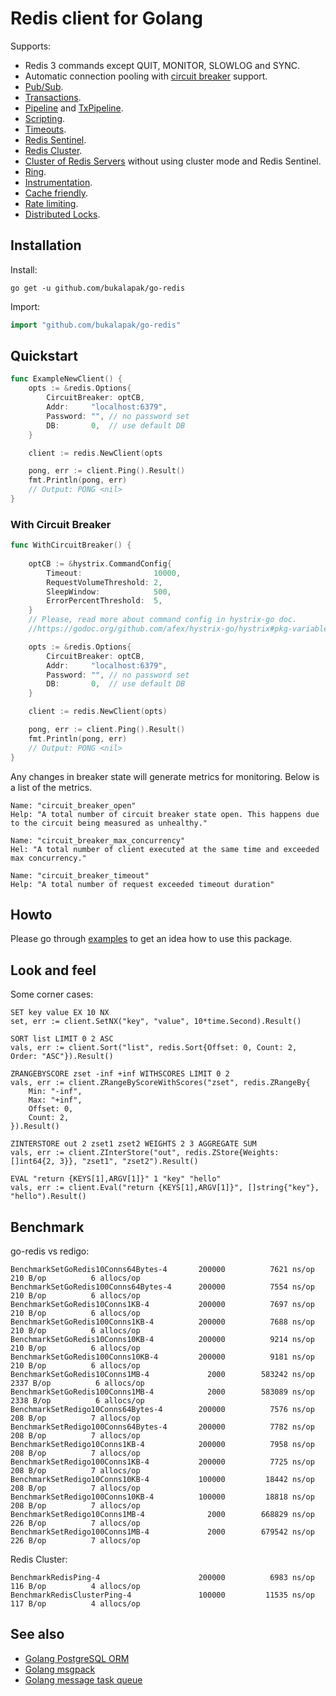 # Redis client for Golang




Supports:

- Redis 3 commands except QUIT, MONITOR, SLOWLOG and SYNC.
- Automatic connection pooling with [circuit breaker](https://en.wikipedia.org/wiki/Circuit_breaker_design_pattern) support.
- [Pub/Sub](https://godoc.org/github.com/bukalapak/go-redis#PubSub).
- [Transactions](https://godoc.org/github.com/bukalapak/go-redis#Multi).
- [Pipeline](https://godoc.org/github.com/bukalapak/go-redis#example-Client-Pipeline) and [TxPipeline](https://godoc.org/github.com/bukalapak/go-redis#example-Client-TxPipeline).
- [Scripting](https://godoc.org/github.com/bukalapak/go-redis#Script).
- [Timeouts](https://godoc.org/github.com/bukalapak/go-redis#Options).
- [Redis Sentinel](https://godoc.org/github.com/bukalapak/go-redis#NewFailoverClient).
- [Redis Cluster](https://godoc.org/github.com/bukalapak/go-redis#NewClusterClient).
- [Cluster of Redis Servers](https://godoc.org/github.com/bukalapak/go-redis#example-NewClusterClient--ManualSetup) without using cluster mode and Redis Sentinel.
- [Ring](https://godoc.org/github.com/bukalapak/go-redis#NewRing).
- [Instrumentation](https://godoc.org/github.com/bukalapak/go-redis#ex-package--Instrumentation).
- [Cache friendly](https://github.com/go-redis/cache).
- [Rate limiting](https://github.com/go-redis/redis_rate).
- [Distributed Locks](https://github.com/bsm/redis-lock).


## Installation

Install:

```shell
go get -u github.com/bukalapak/go-redis
```

Import:

```go
import "github.com/bukalapak/go-redis"
```

## Quickstart

```go
func ExampleNewClient() {
	opts := &redis.Options{
		CircuitBreaker: optCB,
		Addr:     "localhost:6379",
		Password: "", // no password set
		DB:       0,  // use default DB
	}

	client := redis.NewClient(opts

	pong, err := client.Ping().Result()
	fmt.Println(pong, err)
	// Output: PONG <nil>
}
```
### With Circuit Breaker
```go
func WithCircuitBreaker() {
	
	optCB := &hystrix.CommandConfig{
		Timeout:                10000,
		RequestVolumeThreshold: 2,
		SleepWindow:            500,
		ErrorPercentThreshold:  5,
	}
	// Please, read more about command config in hystrix-go doc.
	//https://godoc.org/github.com/afex/hystrix-go/hystrix#pkg-variables)

	opts := &redis.Options{
		CircuitBreaker: optCB,
		Addr:     "localhost:6379",
		Password: "", // no password set
		DB:       0,  // use default DB
	}

	client := redis.NewClient(opts)

	pong, err := client.Ping().Result()
	fmt.Println(pong, err)
	// Output: PONG <nil>
}

```
Any changes in breaker state will generate metrics for monitoring. Below is a list of the metrics.
```
Name: "circuit_breaker_open"
Help: "A total number of circuit breaker state open. This happens due to the circuit being measured as unhealthy."
	
Name: "circuit_breaker_max_concurrency"
Hel: "A total number of client executed at the same time and exceeded max concurrency."

Name: "circuit_breaker_timeout"
Help: "A total number of request exceeded timeout duration"
```
## Howto

Please go through [examples](example_test.go) to get an idea how to use this package.

## Look and feel

Some corner cases:

    SET key value EX 10 NX
    set, err := client.SetNX("key", "value", 10*time.Second).Result()

    SORT list LIMIT 0 2 ASC
    vals, err := client.Sort("list", redis.Sort{Offset: 0, Count: 2, Order: "ASC"}).Result()

    ZRANGEBYSCORE zset -inf +inf WITHSCORES LIMIT 0 2
    vals, err := client.ZRangeByScoreWithScores("zset", redis.ZRangeBy{
        Min: "-inf",
        Max: "+inf",
        Offset: 0,
        Count: 2,
    }).Result()

    ZINTERSTORE out 2 zset1 zset2 WEIGHTS 2 3 AGGREGATE SUM
    vals, err := client.ZInterStore("out", redis.ZStore{Weights: []int64{2, 3}}, "zset1", "zset2").Result()

    EVAL "return {KEYS[1],ARGV[1]}" 1 "key" "hello"
    vals, err := client.Eval("return {KEYS[1],ARGV[1]}", []string{"key"}, "hello").Result()

## Benchmark

go-redis vs redigo:

```
BenchmarkSetGoRedis10Conns64Bytes-4 	  200000	      7621 ns/op	     210 B/op	       6 allocs/op
BenchmarkSetGoRedis100Conns64Bytes-4	  200000	      7554 ns/op	     210 B/op	       6 allocs/op
BenchmarkSetGoRedis10Conns1KB-4     	  200000	      7697 ns/op	     210 B/op	       6 allocs/op
BenchmarkSetGoRedis100Conns1KB-4    	  200000	      7688 ns/op	     210 B/op	       6 allocs/op
BenchmarkSetGoRedis10Conns10KB-4    	  200000	      9214 ns/op	     210 B/op	       6 allocs/op
BenchmarkSetGoRedis100Conns10KB-4   	  200000	      9181 ns/op	     210 B/op	       6 allocs/op
BenchmarkSetGoRedis10Conns1MB-4     	    2000	    583242 ns/op	    2337 B/op	       6 allocs/op
BenchmarkSetGoRedis100Conns1MB-4    	    2000	    583089 ns/op	    2338 B/op	       6 allocs/op
BenchmarkSetRedigo10Conns64Bytes-4  	  200000	      7576 ns/op	     208 B/op	       7 allocs/op
BenchmarkSetRedigo100Conns64Bytes-4 	  200000	      7782 ns/op	     208 B/op	       7 allocs/op
BenchmarkSetRedigo10Conns1KB-4      	  200000	      7958 ns/op	     208 B/op	       7 allocs/op
BenchmarkSetRedigo100Conns1KB-4     	  200000	      7725 ns/op	     208 B/op	       7 allocs/op
BenchmarkSetRedigo10Conns10KB-4     	  100000	     18442 ns/op	     208 B/op	       7 allocs/op
BenchmarkSetRedigo100Conns10KB-4    	  100000	     18818 ns/op	     208 B/op	       7 allocs/op
BenchmarkSetRedigo10Conns1MB-4      	    2000	    668829 ns/op	     226 B/op	       7 allocs/op
BenchmarkSetRedigo100Conns1MB-4     	    2000	    679542 ns/op	     226 B/op	       7 allocs/op
```

Redis Cluster:

```
BenchmarkRedisPing-4                	  200000	      6983 ns/op	     116 B/op	       4 allocs/op
BenchmarkRedisClusterPing-4         	  100000	     11535 ns/op	     117 B/op	       4 allocs/op
```

## See also

- [Golang PostgreSQL ORM](https://github.com/go-pg/pg)
- [Golang msgpack](https://github.com/vmihailenco/msgpack)
- [Golang message task queue](https://github.com/go-msgqueue/msgqueue)
